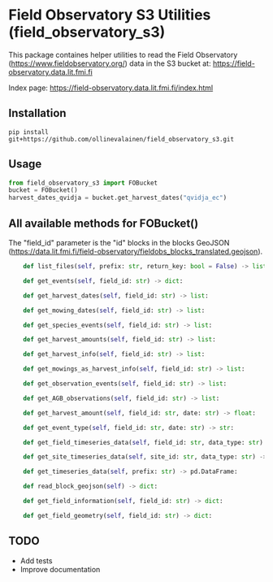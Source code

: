 # Field Observatory S3 Utilities (field_observatory_s3)
This package containes helper utilities to read the Field Observatory (https://www.fieldobservatory.org/) data in the S3 bucket at: https://field-observatory.data.lit.fmi.fi

Index page: https://field-observatory.data.lit.fmi.fi/index.html

## Installation
```console
pip install git+https://github.com/ollinevalainen/field_observatory_s3.git
```

## Usage
```python
from field_observatory_s3 import FOBucket
bucket = FOBucket()
harvest_dates_qvidja = bucket.get_harvest_dates("qvidja_ec")
```

## All available methods for FOBucket()
The "field_id" parameter is the "id" blocks in the blocks GeoJSON (https://data.lit.fmi.fi/field-observatory/fieldobs_blocks_translated.geojson).

```python
    def list_files(self, prefix: str, return_key: bool = False) -> list:

    def get_events(self, field_id: str) -> dict:

    def get_harvest_dates(self, field_id: str) -> list:

    def get_mowing_dates(self, field_id: str) -> list:

    def get_species_events(self, field_id: str) -> list:

    def get_harvest_amounts(self, field_id: str) -> list:

    def get_harvest_info(self, field_id: str) -> list:

    def get_mowings_as_harvest_info(self, field_id: str) -> list:

    def get_observation_events(self, field_id: str) -> list:

    def get_AGB_observations(self, field_id: str) -> list:

    def get_harvest_amount(self, field_id: str, date: str) -> float:

    def get_event_type(self, field_id: str, date: str) -> str:

    def get_field_timeseries_data(self, field_id: str, data_type: str) -> pd.DataFrame:

    def get_site_timeseries_data(self, site_id: str, data_type: str) -> pd.DataFrame:

    def get_timeseries_data(self, prefix: str) -> pd.DataFrame:

    def read_block_geojson(self) -> dict:

    def get_field_information(self, field_id: str) -> dict:

    def get_field_geometry(self, field_id: str) -> dict:
```

## TODO
- Add tests
- Improve documentation
